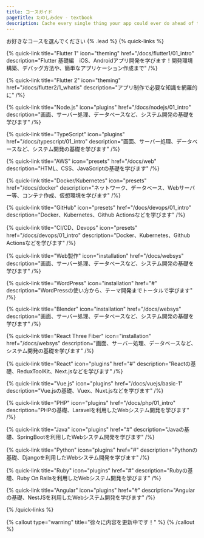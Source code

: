 ```yaml
---
title: コースガイド
pageTitle: たのしみdev - textbook
description: Cache every single thing your app could ever do ahead of time, so your code never even has to run at all.
---
```

お好きなコースを選んでください {% .lead %}
{% quick-links %}

{% quick-link title="Flutter 1" icon="theming" href="/docs/flutter1/01_intro" description="Flutter 基礎編　iOS、Androidアプリ開発を学びます！開発環境構築、デバッグ方法や、簡単なアプリケーション作成まで" /%}

{% quick-link title="Flutter 2" icon="theming" href="/docs/flutter2/1_whatis" description="アプリ制作で必要な知識を網羅的に" /%}

{% quick-link title="Node.js" icon="plugins" href="/docs/nodejs/01_intro" description="画面、サーバー処理、データベースなど、システム開発の基礎を学びます" /%}

{% quick-link title="TypeScript" icon="plugins" href="/docs/typescript/01_intro" description="画面、サーバー処理、データベースなど、システム開発の基礎を学びます" /%}

{% quick-link title="AWS" icon="presets" href="/docs/web" description="HTML、CSS、JavaScriptの基礎を学びます" /%}

{% quick-link title="Docker/Kubernetes" icon="presets" href="/docs/docker" description="ネットワーク、データベース、Webサーバー等、コンテナ作成、仮想環境を学びます" /%}

{% quick-link title="GitHub" icon="presets" href="/docs/devops/01_intro" description="Docker、Kubernetes、Github Actionsなどを学びます" /%}

{% quick-link title="CI/CD、Devops" icon="presets" href="/docs/devops/01_intro" description="Docker、Kubernetes、Github Actionsなどを学びます" /%}

{% quick-link title="Web製作" icon="installation" href="/docs/websys" description="画面、サーバー処理、データベースなど、システム開発の基礎を学びます" /%}

{% quick-link title="WordPress" icon="installation" href="#" description="WordPressの使い方から、テーマ開発までトータルで学びます" /%}

{% quick-link title="Blender" icon="installation" href="/docs/websys" description="画面、サーバー処理、データベースなど、システム開発の基礎を学びます" /%}

{% quick-link title="React Three Fiber" icon="installation" href="/docs/websys" description="画面、サーバー処理、データベースなど、システム開発の基礎を学びます" /%}

{% quick-link title="React" icon="plugins" href="#" description="Reactの基礎、ReduxToolKit、Next.jsなどを学びます" /%}

{% quick-link title="Vue.js" icon="plugins" href="/docs/vuejs/basic-1" description="Vue.jsの基礎、Vuex、Nuxt.jsなどを学びます" /%}

{% quick-link title="PHP" icon="plugins" href="/docs/php/01_intro" description="PHPの基礎、Laravelを利用したWebシステム開発を学びます" /%}

{% quick-link title="Java" icon="plugins" href="#" description="Javaの基礎、SpringBootを利用したWebシステム開発を学びます" /%}

{% quick-link title="Python" icon="plugins" href="#" description="Pythonの基礎、Djangoを利用したWebシステム開発を学びます" /%}

{% quick-link title="Ruby" icon="plugins" href="#" description="Rubyの基礎、Ruby On Railsを利用したWebシステム開発を学びます" /%}

{% quick-link title="Angular" icon="plugins" href="#" description="Angularの基礎、NestJSを利用したWebシステム開発を学びます" /%}


{% /quick-links %}

{% callout type="warning" title="徐々に内容を更新中です！" %}
{% /callout %}



